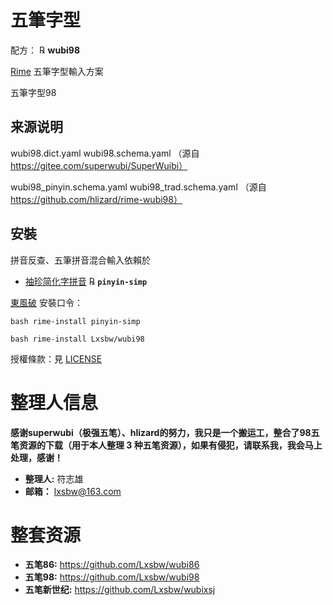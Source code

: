 # 五筆字型

配方： ℞ **wubi98**

[Rime](http://rime.im) 五筆字型輸入方案

五筆字型98

## 来源说明

  wubi98.dict.yaml
  wubi98.schema.yaml
  （源自 https://gitee.com/superwubi/SuperWuibi）

  wubi98_pinyin.schema.yaml
  wubi98_trad.schema.yaml
  （源自 https://github.com/hlizard/rime-wubi98）

## 安裝

拼音反查、五筆拼音混合輸入依賴於

  - [袖珍简化字拼音](https://github.com/rime/rime-pinyin-simp) ℞ **`pinyin-simp`**

[東風破](https://github.com/rime/plum) 安裝口令： 

`bash rime-install pinyin-simp`

`bash rime-install Lxsbw/wubi98`

授權條款：見 [LICENSE](LICENSE)


# 整理人信息

**感谢superwubi（极强五笔）、hlizard的努力，我只是一个搬运工，整合了98五笔资源的下载（用于本人整理 3 种五笔资源），如果有侵犯，请联系我，我会马上处理，感谢！**

- **整理人:** 符志雄
- **邮箱：** <lxsbw@163.com>

# 整套资源

- **五笔86:** https://github.com/Lxsbw/wubi86
- **五笔98:** https://github.com/Lxsbw/wubi98
- **五笔新世纪:** https://github.com/Lxsbw/wubixsj

